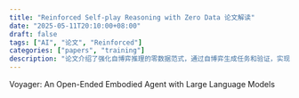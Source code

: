 ```yaml
---
title: "Reinforced Self-play Reasoning with Zero Data 论文解读"
date: "2025-05-11T20:10:00+08:00"
draft: false
tags: ["AI", "论文", "Reinforced"]
categories: ["papers", "training"]
description: "论文介绍了强化自博弈推理的零数据范式，通过自博弈生成任务和验证，实现无需依赖人工标注数据或预设任务的自主学习推理。"
---
```



Voyager: An Open-Ended Embodied Agent with Large Language Models
